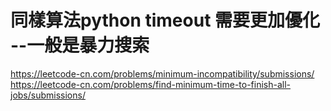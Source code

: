 
# 同樣算法python timeout 需要更加優化 --一般是暴力搜索

https://leetcode-cn.com/problems/minimum-incompatibility/submissions/
https://leetcode-cn.com/problems/find-minimum-time-to-finish-all-jobs/submissions/


